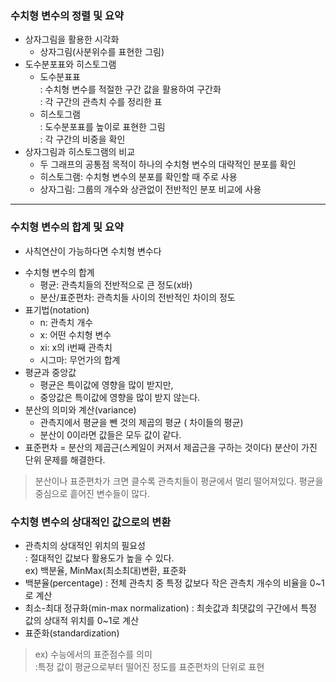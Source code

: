 ### 수치형 변수의 정렬 및 요약
- 상자그림을 활용한 시각화
    + 상자그림(사분위수를 표현한 그림)
- 도수분포표와 히스토그램
    + 도수분표표   
    : 수치형 변수를 적절한 구간 값을 활용하여 구간화    
    : 각 구간의 관측치 수를 정리한 표  
    + 히스토그램  
    : 도수분포표를 높이로 표현한 그림  
    : 각 구간의 비중을 확인  
- 상자그림과 히스토그램의 비교
    + 두 그래프의 공통점 목적이 하나의 수치형 변수의 대략적인 분포를 확인
    + 히스토그램: 수치형 변수의 분포를 확인할 때 주로 사용
    + 상자그림: 그룹의 개수와 상관없이 전반적인 분포 비교에 사용
------------------------------------------
### 수치형 변수의 합계 및 요약
* 사칙연산이 가능하다면 수치형 변수다  
- 수치형 변수의 합계
    + 평균: 관측치들의 전반적으로 큰 정도(x바)
    + 분산/표준편차: 관측치들 사이의 전반적인 차이의 정도
- 표기법(notation)
    + n: 관측치 개수
    + x: 어떤 수치형 변수
    + xi: x의 i번째 관측치
    + 시그마: 무언가의 합계
- 평균과 중앙값
    + 평균은 특이값에 영향을 많이 받지만,
    + 중앙값은 특이값에 영향을 많이 받지 않는다.
- 분산의 의미와 계산(variance)
    + 관측지에서 평균을 뺀 것의 제곱의 평균 ( 차이들의 평균)
    + 분산이 0이라면 값들은 모두 값이 같다.
- 표준편차 = 분산의 제곱근(스케일이 커져서 제곱근을 구하는 것이다) 분산이 가진 단위 문제를 해결한다.
> 분산이나 표준편차가 크면 클수록 관측치들이 평균에서 멀리 떨어져있다. 평균을 중심으로 흩어진 변수들이 많다.  
### 수치형 변수의 상대적인 값으로의 변환
- 관측치의 상대적인 위치의 필요성  
: 절대적인 값보다 활용도가 높을 수 있다.   
ex) 백분율, MinMax(최소최대)변환, 표준화
- 백분율(percentage) : 전체 관측치 중 특정 값보다 작은 관측치 개수의 비율을 0~1로 계산
- 최소-최대 정규화(min-max normalization) : 최솟값과 최댓값의 구간에서 특정 값의 상대적 위치를 0~1로 계산 
- 표준화(standardization)
> ex) 수능에서의 표준점수를 의미  
:특정 값이 평균으로부터 떨어진 정도를 표준편차의 단위로 표현